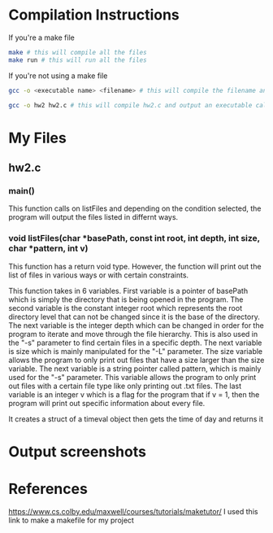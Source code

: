 <!--
NOTES:
This README is an example README for CS332/532 labs. This is a purely minimal example. It's written to emulate pure english representations of a set of documentation. As you start to write more "real world" documentation you will encounter certain standards and manners of writing that this README prepares you for
-->

# Compilation Instructions

If you're a make file
```bash
make # this will compile all the files
make run # this will run all the files
```

If you're not using a make file
```bash
gcc -o <executable name> <filename> # this will compile the filename and return an executable with the executable name

gcc -o hw2 hw2.c # this will compile hw2.c and output an executable called hw2
```

# My Files
## hw2.c

### main()

This function calls on listFiles and depending on the condition selected, the program will output the files listed in differnt ways.

### void listFiles(char *basePath, const int root, int depth, int size, char *pattern, int v)
This function has a return void type. However, the function will print out the list of files in various ways or with certain constraints.

This function takes in 6 variables. First variable is a pointer of basePath which is simply the directory that is being opened in the program. The second variable is the constant integer root which represents the root directory level that can not be changed since it is the base of the directory. The next variable is the integer depth which can be changed in order for the program to iterate and move through the file hierarchy. This is also used in the "-s" parameter to find certain files in a specific depth. The next variable is size which is mainly manipulated for the "-L" parameter. The size variable allows the program to only print out files that have a size larger than the size variable. The next variable is a string pointer called pattern, which is mainly used for the "-s" parameter. This variable allows the program to only print out files with a certain file type like only printing out .txt files. The last variable is an integer v which is a flag for the program that if v = 1, then the program will print out specific information about every file.

It creates a struct of a timeval object then gets the time of day and returns it

# Output screenshots
<put your screenshots here>

# References

https://www.cs.colby.edu/maxwell/courses/tutorials/maketutor/
I used this link to make a makefile for my project
